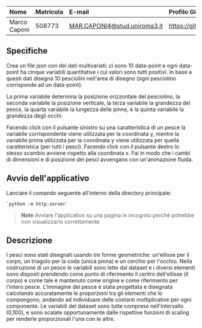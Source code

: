 
| Nome | Matricola | E-mail | Profilo GitHub |
|:---|:---|:---|:---|
|Marco Caponi|508773|MAR.CAPONI4@stud.uniroma3.it|https://github.com/MarcoCap13|


## Specifiche
Crea un file json con dei dati multivariati: ci sono 10 data-point e ogni data-point ha cinque variabili quantitative i cui valori sono tutti positivi. In base a questi dati disegna 10 pesciolini nell'area di disegno (ogni pesciolino corrisponde ad un data-point). 

La prima variabile determina la posizione orizzontale del pesciolino, 
la seconda variabile la posizione verticale, 
la terza variabile la grandezza del pesce, 
la quarta variabile la lungezza delle pinne, e 
la quinta variabile la grandezza degli occhi. 

Facendo click con il pulsante sinistro su una caratteristica di un pesce la variabile corrispondente viene utilizzata per la coordinata y, mentre la variabile prima utilizzata per la coordinata y viene utilizzata per quella caratteristica (per tutti i pesci). 
Facendo click con il pulsante destro lo stesso scambio avviene rispetto alla coordinata x. 
Fai in modo che i cambi di dimensioni e di posizione dei pesci avvengano con un'animazione fluida.

## Avvio dell'applicativo
Lanciare il comando seguente all'interno della directory principale:

    `python -m http.server`

> **Note**
> Avviare l'applicativo su una pagina in incognito perchè potrebbe non visualizzarlo correttamente

## Descrizione
I pesci sono stati disegnati usando tre forme geometriche: un'ellisse per il corpo, un triagolo per la coda (unica pinna) e un cerchio per l'occhio.
Nella costruzione di un pesce le variabili sono lette dal dataset e i diversi elementi sono disposti prendendo come punto di riferimento il centro dell'ellisse (il corpo) e come tale è mantenuto come origine e come riferimento per l'intero pesce.
L'immagine del pesce è stata progettata e disegnata calcolando accuratamente le proporzioni tra gli elementi che lo compongono, andando ad individuare delle costanti moltiplicative per ogni componente.
Le variabili del dataset sono tutte comprese nell'intervallo (0,100], e sono scalate opportunamente dalle rispettive funzioni di scaling per renderle proporzionali l'una con le altre.
